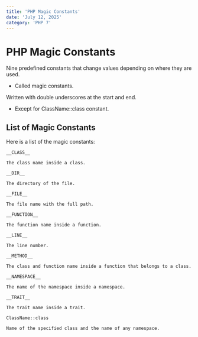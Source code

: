 ```yaml
---
title: 'PHP Magic Constants'
date: 'July 12, 2025'
category: 'PHP 7'
---
```


# PHP Magic Constants

Nine predefined constants that change values depending on where they are used.
- Called magic constants.

Written with double underscores at the start and end.
- Except for ClassName::class constant.

## List of Magic Constants

Here is a list of the magic constants:

```
__CLASS__ 

The class name inside a class.

__DIR__

The directory of the file.

__FILE__

The file name with the full path.

__FUNCTION__

The function name inside a function.

__LINE__

The line number. 

__METHOD__

The class and function name inside a function that belongs to a class.

__NAMESPACE__

The name of the namespace inside a namespace.

__TRAIT__

The trait name inside a trait.

ClassName::class

Name of the specified class and the name of any namespace.
```
